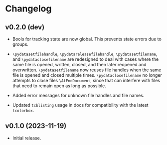 # Changelog


## v0.2.0 (dev)

*  Bools for tracking state are now global.  This prevents state errors due
   to groups.

*  `\pydatasetfilehandle`, `\pydatareleasefilehandle`, `\pydatasetfilename`,
   and `\pydataclosefilename` are redesigned to deal with cases where the same
   file is opened, written, closed, and then later reopened and overwritten.
   `\pydatasetfilename` now reuses file handles when the same file is
   opened and closed multiple times.  `\pydataclosefilename` no longer
   attempts to close files `\AtEndDocument`, since that can interfere with
   files that need to remain open as long as possible.

*  Added error messages for unknown file handles and file names.

*  Updated `tcblisting` usage in docs for compatibility with the latest
   `tcolorbox`.


## v0.1.0 (2023-11-19)

*  Initial release.
